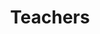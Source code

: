 ---
title: Teachers
crosslinks:
- teaching
- SuicideWatch
- TEFL
- privacy
- specialed
- ELATeachers
- furry_irl
- instructionaldesign
- personalfinance
- matheducation
- xkcd
- ukvisa
- autotldr
- AskReddit
- statistics
- CSEducation
- AskHistorians
- politics
- mentalhealth
- misophonia
---